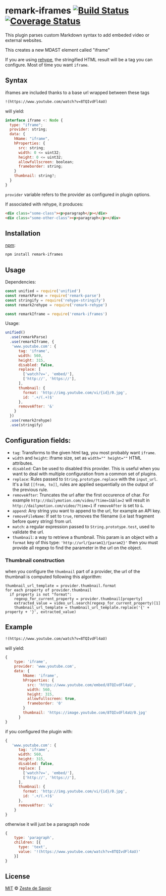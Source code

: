 # remark-iframes [![Build Status][build-badge]][build-status] [![Coverage Status][coverage-badge]][coverage-status]

This plugin parses custom Markdown syntax to add embeded video or external websites.

This creates a new MDAST element called "iframe"

If you are using [rehype][rehype], the stringified HTML result will be a tag you can configure. Most of time you want `iframe`.

## Syntax

iframes are included thanks to a base url wrapped between these tags

```markdown
!(https://www.youtube.com/watch?v=8TQIvdFl4aU)
```

will yield:

```javascript
interface iframe <: Node {
  type: "iframe";
  provider: string;
  data: {
    hName: "iframe",
    hProperties: {
      src: string;
      width: 0 <= uint32;
      height: 0 <= uint32;
      allowfullscreen: boolean;
      frameborder: string;
    }
    thumbnail: string?;
  }
}
```

`provider` variable refers to the provider as configured in plugin options.

If associated with rehype, it produces:


```html
<div class="some-class"><p>paragraph</p></div>
<div class="some-other-class"><p>paragraph</p></div>
```

## Installation

[npm][npm]:

```bash
npm install remark-iframes
```

## Usage

Dependencies:

```javascript
const unified = require('unified')
const remarkParse = require('remark-parse')
const stringify = require('rehype-stringify')
const remark2rehype = require('remark-rehype')

const remarkIframe = require('remark-iframes')
```

Usage:

```javascript
unified()
  .use(remarkParse)
  .use(remarkIframe, {
   'www.youtube.com': {
      tag: 'iframe',
      width: 560,
      height: 315,
      disabled: false,
      replace: [
        ['watch?v=', 'embed/'],
        ['http://', 'https://'],
      ],
      thumbnail: {
        format: 'http://img.youtube.com/vi/{id}/0.jpg',
        id: '.+/(.+)$'
      },
      removeAfter: '&'
    }
  })
  .use(remark2rehype)
  .use(stringify)
```


## Configuration fields:

- `tag`: Transforms to the given html tag, you most probably want `iframe`.
- `width` and `height`: iframe size, set as `width="" height=""` HTML attributes.
- `disabled`: Can be used to disabled this provider. This is useful when you want to deal with multiple configuration from a common set of plugins.
- `replace`: Rules passed to `String.prototype.replace` with the `input_url`. It's a list `[[from, to]]`, rules are applied sequentially on the output of the previous rule.
- `removeAfter`: Truncates the url after the first occurence of char. For example `http://dailymotion.com/video/?time=1&bla=2` will result in `http://dailymotion.com/video/?time=1` if `removeAfter` is set to `&`.
- `append`: Any string you want to append to the url, for example an API key.
- `removeFileName`: If set to `true`, removes the filename (i.e last fragment before query string) from url.
- `match`: a regular expression passed to `String.prototype.test`, used to validate the url.
- `thumbnail`: a way to retrieve a thumbnail. This param is an object with a `format` key of this type: `'http://url/{param1}/{param2}'` then you must provide all regexp to find the parameter in the url on the object.

### Thumbnail construction

when you configure the `thumbnail` part of a provider, the url of the thumbnail is computed following this algorithm:

```text
thumbnail_url_template = provider.thumbnail.format
for each property of provider.thumbnail
  if property is not "format":
    regexp_for_current_property = provider.thumbnail[property]
    extracted_value = video_url.search(regexp_for_current_property)[1]
    thumbnail_url_template = thumbnail_url_template.replace('{' + property + '}', extracted_value)

```

## Example

```markdown
!(https://www.youtube.com/watch?v=8TQIvdFl4aU)
```

will yield:

```javascript
{
    type: 'iframe',
    provider: 'www.youtube.com',
    data: {
        hName: 'iframe',
        hProperties: {
          src: 'https://www.youtube.com/embed/8TQIvdFl4aU',
          width: 560,
          height: 315,
          allowfullscreen: true,
          frameborder: '0'
        }
        thumbnail: 'https://image.youtube.com/8TQIvdFl4aU/0.jpg'
      }
}
```

if you configured the plugin with:

```javascript
{
   'www.youtube.com': {
      tag: 'iframe',
      width: 560,
      height: 315,
      disabled: false,
      replace: [
        ['watch?v=', 'embed/'],
        ['http://', 'https://'],
      ],
      thumbnail: {
        format: 'http://img.youtube.com/vi/{id}/0.jpg',
        id: '.+/(.+)$'
      },
      removeAfter: '&'
    }
}
```

otherwise it will just be a paragraph node

```javascript
{
    type: 'paragraph',
    children: [{
      type: 'text',
      value: '!(https://www.youtube.com/watch?v=8TQIvdFl4aU)'
    }]
}
```

## License

[MIT][license] © [Zeste de Savoir][zds]

<!-- Definitions -->

[build-badge]: https://img.shields.io/travis/zestedesavoir/zmarkdown.svg

[build-status]: https://travis-ci.org/zestedesavoir/zmarkdown

[coverage-badge]: https://img.shields.io/coveralls/zestedesavoir/zmarkdown.svg

[coverage-status]: https://coveralls.io/github/zestedesavoir/zmarkdown

[license]: https://github.com/zestedesavoir/zmarkdown/blob/master/packages/remark-iframes/LICENSE-MIT

[zds]: https://zestedesavoir.com

[npm]: https://www.npmjs.com/package/remark-align

[mdast]: https://github.com/syntax-tree/mdast/blob/master/readme.md

[remark]: https://github.com/wooorm/remark

[rehype]: https://github.com/wooorm/rehype

